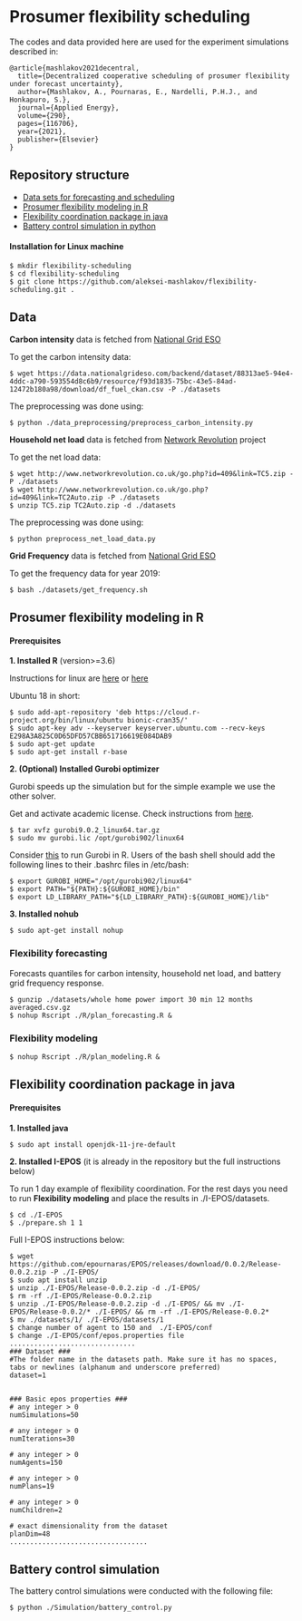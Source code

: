 # Prosumer flexibility scheduling

The codes and data provided here are used for the experiment simulations described in:

```
@article{mashlakov2021decentral,
  title={Decentralized cooperative scheduling of prosumer flexibility under forecast uncertainty},
  author={Mashlakov, A., Pournaras, E., Nardelli, P.H.J., and Honkapuro, S.},
  journal={Applied Energy},
  volume={290},
  pages={116706},
  year={2021},
  publisher={Elsevier}
}
```

## Repository structure
<!--toc-->
 - [Data sets for forecasting and scheduling](#data)                    
 - [Prosumer flexibility modeling in R](#prosumer-flexibility-modeling-in-r)        
 - [Flexibility coordination package in java](#flexibility-coordination-package-in-java)    
 - [Battery control simulation in python](#battery-control-simulation)
<!--toc_end-->

#### Installation for Linux machine

    $ mkdir flexibility-scheduling
    $ cd flexibility-scheduling
    $ git clone https://github.com/aleksei-mashlakov/flexibility-scheduling.git .

## Data

**Carbon intensity** data is fetched from [National Grid ESO](https://data.nationalgrideso.com/carbon-intensity1/historic-generation-mix)

To get the carbon intensity data:

    $ wget https://data.nationalgrideso.com/backend/dataset/88313ae5-94e4-4ddc-a790-593554d8c6b9/resource/f93d1835-75bc-43e5-84ad-12472b180a98/download/df_fuel_ckan.csv -P ./datasets

The preprocessing was done using:

    $ python ./data_preprocessing/preprocess_carbon_intensity.py

**Household net load** data is fetched from [Network Revolution](http://www.networkrevolution.co.uk/resources/project-data/) project

To get the net load data:

    $ wget http://www.networkrevolution.co.uk/go.php?id=409&link=TC5.zip -P ./datasets
    $ wget http://www.networkrevolution.co.uk/go.php?id=409&link=TC2Auto.zip -P ./datasets
    $ unzip TC5.zip TC2Auto.zip -d ./datasets

The preprocessing was done using:

    $ python preprocess_net_load_data.py

**Grid Frequency** data is fetched from [National Grid ESO](https://data.nationalgrideso.com/system/system-frequency-data)

To get the frequency data for year 2019:

    $ bash ./datasets/get_frequency.sh

## Prosumer flexibility modeling in R

#### Prerequisites

**1. Installed R** (version>=3.6)

Instructions for linux are [here](https://blog.zenggyu.com/en/post/2018-01-29/installing-r-r-packages-e-g-tidyverse-and-rstudio-on-ubuntu-linux/) or [here](https://www.digitalocean.com/community/tutorials/how-to-install-r-on-ubuntu-18-04-quickstart)

Ubuntu 18 in short:

    $ sudo add-apt-repository 'deb https://cloud.r-project.org/bin/linux/ubuntu bionic-cran35/'
    $ sudo apt-key adv --keyserver keyserver.ubuntu.com --recv-keys E298A3A825C0D65DFD57CBB651716619E084DAB9
    $ sudo apt-get update
    $ sudo apt-get install r-base

**2. (Optional) Installed Gurobi optimizer**

Gurobi speeds up the simulation but for the simple example we use the other solver.

Get and activate academic license. Check instructions from [here](https://cran.r-project.org/web/packages/prioritizr/vignettes/gurobi_installation.html).

    $ tar xvfz gurobi9.0.2_linux64.tar.gz
    $ sudo mv gurobi.lic /opt/gurobi902/linux64

Consider [this](https://stackoverflow.com/questions/44007425/gurobi-package-does-not-load-in-ubuntu-14-04-error-in-dyn-loadfile-dllpath) to run Gurobi in R.
Users of the bash shell should add the following lines to their .bashrc files in /etc/bash:

    $ export GUROBI_HOME="/opt/gurobi902/linux64"
    $ export PATH="${PATH}:${GUROBI_HOME}/bin"
    $ export LD_LIBRARY_PATH="${LD_LIBRARY_PATH}:${GUROBI_HOME}/lib"

**3. Installed nohub**

    $ sudo apt-get install nohup

### Flexibility forecasting

Forecasts quantiles for carbon intensity, household net load, and battery grid frequency response.

    $ gunzip ./datasets/whole home power import 30 min 12 months averaged.csv.gz
    $ nohup Rscript ./R/plan_forecasting.R &


### Flexibility modeling

    $ nohup Rscript ./R/plan_modeling.R &


## Flexibility coordination package in java

#### Prerequisites

**1. Installed java**

    $ sudo apt install openjdk-11-jre-default

**2. Installed I-EPOS** (it is already in the repository but the full instructions below)

To run 1 day example of flexibility coordination. For the rest days you need to run **Flexibility modeling** and place the results in ./I-EPOS/datasets.

    $ cd ./I-EPOS
    $ ./prepare.sh 1 1

Full I-EPOS instructions below:

    $ wget https://github.com/epournaras/EPOS/releases/download/0.0.2/Release-0.0.2.zip -P ./I-EPOS/
    $ sudo apt install unzip
    $ unzip ./I-EPOS/Release-0.0.2.zip -d ./I-EPOS/
    $ rm -rf ./I-EPOS/Release-0.0.2.zip
    $ unzip ./I-EPOS/Release-0.0.2.zip -d ./I-EPOS/ && mv ./I-EPOS/Release-0.0.2/* ./I-EPOS/ && rm -rf ./I-EPOS/Release-0.0.2*
    $ mv ./datasets/1/ ./I-EPOS/datasets/1
    $ change number of agent to 150 and  ./I-EPOS/conf  
    $ change ./I-EPOS/conf/epos.properties file
    ...............................
    ### Dataset ###
    #The folder name in the datasets path. Make sure it has no spaces, tabs or newlines (alphanum and underscore preferred)
    dataset=1


    ### Basic epos properties ###
    # any integer > 0
    numSimulations=50

    # any integer > 0
    numIterations=30

    # any integer > 0
    numAgents=150

    # any integer > 0
    numPlans=19

    # any integer > 0
    numChildren=2

    # exact dimensionality from the dataset
    planDim=48
    ..................................

## Battery control simulation

The battery control simulations were conducted with the following file:

    $ python ./Simulation/battery_control.py
